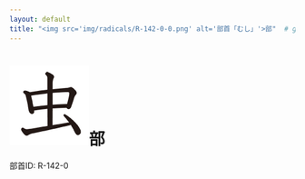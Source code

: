 ```yaml
---
layout: default
title: "<img src='img/radicals/R-142-0-0.png' alt='部首「むし」'>部"  # glyphをタイトルに使用
---
```


# <img src='img/radicals/R-142-0-0.png' alt='部首「むし」'>部
部首ID: R-142-0
